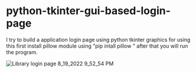 # python-tkinter-gui-based-login-page
I try to build a application login page using python tkinter graphics 
for using this first install pillow module using "pip intall pillow "
after that you will run the program.

![Library login page 8_19_2022 9_52_54 PM](https://user-images.githubusercontent.com/102664312/185729512-658ab500-b48b-43e4-a91e-75fc2e914eab.png)
